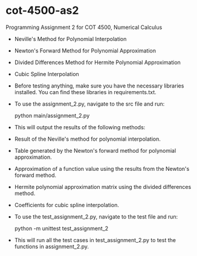 # cot-4500-as2
Programming Assignment 2 for COT 4500, Numerical Calculus

- Neville's Method for Polynomial Interpolation
- Newton's Forward Method for Polynomial Approximation
- Divided Differences Method for Hermite Polynomial Approximation
- Cubic Spline Interpolation

- Before testing anything, make sure you have the necessary libraries installed. You can find these libraries in requirements.txt.

- To use the assignment_2.py, navigate to the src file and run: 

    python main/assignment_2.py

- This will output the results of the following methods:

- Result of the Neville's method for polynomial interpolation.
- Table generated by the Newton's forward method for polynomial approximation.
- Approximation of a function value using the results from the Newton's forward method.
- Hermite polynomial approximation matrix using the divided differences method.
- Coefficients for cubic spline interpolation.
- To use the test_assignment_2.py, navigate to the test file and run:

    python -m unittest test_assignment_2

- This will run all the test cases in test_assignment_2.py to test the functions in assignment_2.py.

